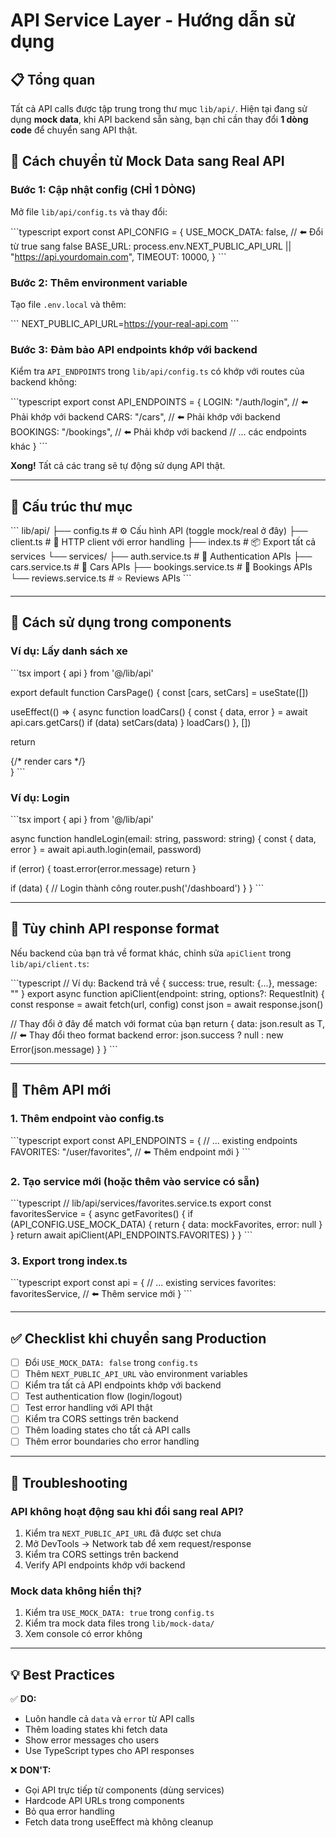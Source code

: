 # API Service Layer - Hướng dẫn sử dụng

## 📋 Tổng quan

Tất cả API calls được tập trung trong thư mục `lib/api/`. Hiện tại đang sử dụng **mock data**, khi API backend sẵn sàng, bạn chỉ cần thay đổi **1 dòng code** để chuyển sang API thật.

## 🔄 Cách chuyển từ Mock Data sang Real API

### Bước 1: Cập nhật config (CHỈ 1 DÒNG)

Mở file `lib/api/config.ts` và thay đổi:

\`\`\`typescript
export const API_CONFIG = {
  USE_MOCK_DATA: false, // ⬅️ Đổi từ true sang false
  BASE_URL: process.env.NEXT_PUBLIC_API_URL || "https://api.yourdomain.com",
  TIMEOUT: 10000,
}
\`\`\`

### Bước 2: Thêm environment variable

Tạo file `.env.local` và thêm:

\`\`\`
NEXT_PUBLIC_API_URL=https://your-real-api.com
\`\`\`

### Bước 3: Đảm bảo API endpoints khớp với backend

Kiểm tra `API_ENDPOINTS` trong `lib/api/config.ts` có khớp với routes của backend không:

\`\`\`typescript
export const API_ENDPOINTS = {
  LOGIN: "/auth/login",           // ⬅️ Phải khớp với backend
  CARS: "/cars",                  // ⬅️ Phải khớp với backend
  BOOKINGS: "/bookings",          // ⬅️ Phải khớp với backend
  // ... các endpoints khác
}
\`\`\`

**Xong!** Tất cả các trang sẽ tự động sử dụng API thật.

---

## 📁 Cấu trúc thư mục

\`\`\`
lib/api/
├── config.ts              # ⚙️ Cấu hình API (toggle mock/real ở đây)
├── client.ts              # 🔌 HTTP client với error handling
├── index.ts               # 📦 Export tất cả services
└── services/
    ├── auth.service.ts    # 🔐 Authentication APIs
    ├── cars.service.ts    # 🚗 Cars APIs
    ├── bookings.service.ts # 📅 Bookings APIs
    └── reviews.service.ts  # ⭐ Reviews APIs
\`\`\`

---

## 🎯 Cách sử dụng trong components

### Ví dụ: Lấy danh sách xe

\`\`\`tsx
import { api } from '@/lib/api'

export default function CarsPage() {
  const [cars, setCars] = useState([])
  
  useEffect(() => {
    async function loadCars() {
      const { data, error } = await api.cars.getCars()
      if (data) setCars(data)
    }
    loadCars()
  }, [])
  
  return <div>{/* render cars */}</div>
}
\`\`\`

### Ví dụ: Login

\`\`\`tsx
import { api } from '@/lib/api'

async function handleLogin(email: string, password: string) {
  const { data, error } = await api.auth.login(email, password)
  
  if (error) {
    toast.error(error.message)
    return
  }
  
  if (data) {
    // Login thành công
    router.push('/dashboard')
  }
}
\`\`\`

---

## 🔧 Tùy chỉnh API response format

Nếu backend của bạn trả về format khác, chỉnh sửa `apiClient` trong `lib/api/client.ts`:

\`\`\`typescript
// Ví dụ: Backend trả về { success: true, result: {...}, message: "" }
export async function apiClient<T>(endpoint: string, options?: RequestInit) {
  const response = await fetch(url, config)
  const json = await response.json()
  
  // Thay đổi ở đây để match với format của bạn
  return {
    data: json.result as T,  // ⬅️ Thay đổi theo format backend
    error: json.success ? null : new Error(json.message)
  }
}
\`\`\`

---

## 📝 Thêm API mới

### 1. Thêm endpoint vào config.ts

\`\`\`typescript
export const API_ENDPOINTS = {
  // ... existing endpoints
  FAVORITES: "/user/favorites",  // ⬅️ Thêm endpoint mới
}
\`\`\`

### 2. Tạo service mới (hoặc thêm vào service có sẵn)

\`\`\`typescript
// lib/api/services/favorites.service.ts
export const favoritesService = {
  async getFavorites() {
    if (API_CONFIG.USE_MOCK_DATA) {
      return { data: mockFavorites, error: null }
    }
    return await apiClient(API_ENDPOINTS.FAVORITES)
  }
}
\`\`\`

### 3. Export trong index.ts

\`\`\`typescript
export const api = {
  // ... existing services
  favorites: favoritesService,  // ⬅️ Thêm service mới
}
\`\`\`

---

## ✅ Checklist khi chuyển sang Production

- [ ] Đổi `USE_MOCK_DATA: false` trong `config.ts`
- [ ] Thêm `NEXT_PUBLIC_API_URL` vào environment variables
- [ ] Kiểm tra tất cả API endpoints khớp với backend
- [ ] Test authentication flow (login/logout)
- [ ] Test error handling với API thật
- [ ] Kiểm tra CORS settings trên backend
- [ ] Thêm loading states cho tất cả API calls
- [ ] Thêm error boundaries cho error handling

---

## 🐛 Troubleshooting

### API không hoạt động sau khi đổi sang real API?

1. Kiểm tra `NEXT_PUBLIC_API_URL` đã được set chưa
2. Mở DevTools → Network tab để xem request/response
3. Kiểm tra CORS settings trên backend
4. Verify API endpoints khớp với backend

### Mock data không hiển thị?

1. Kiểm tra `USE_MOCK_DATA: true` trong `config.ts`
2. Kiểm tra mock data files trong `lib/mock-data/`
3. Xem console có error không

---

## 💡 Best Practices

✅ **DO:**
- Luôn handle cả `data` và `error` từ API calls
- Thêm loading states khi fetch data
- Show error messages cho users
- Use TypeScript types cho API responses

❌ **DON'T:**
- Gọi API trực tiếp từ components (dùng services)
- Hardcode API URLs trong components
- Bỏ qua error handling
- Fetch data trong useEffect mà không cleanup
